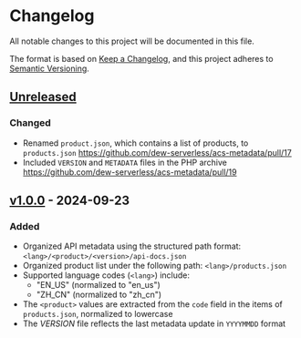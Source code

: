 # Changelog

All notable changes to this project will be documented in this file.

The format is based on [Keep a Changelog](https://keepachangelog.com/en/1.1.0/),
and this project adheres to [Semantic Versioning](https://semver.org/spec/v2.0.0.html).

## [Unreleased]

### Changed

- Renamed `product.json`, which contains a list of products, to `products.json` https://github.com/dew-serverless/acs-metadata/pull/17
- Included `VERSION` and `METADATA` files in the PHP archive https://github.com/dew-serverless/acs-metadata/pull/19

## [v1.0.0] - 2024-09-23

### Added

- Organized API metadata using the structured path format: `<lang>/<product>/<version>/api-docs.json`
- Organized product list under the following path: `<lang>/products.json`
- Supported language codes (`<lang>`) include:
  - "EN_US" (normalized to "en_us")
  - "ZH_CN" (normalized to "zh_cn")
- The `<product>` values are extracted from the `code` field in the items of `products.json`, normalized to lowercase
- The _VERSION_ file reflects the last metadata update in `YYYYMMDD` format

[unreleased]: https://github.com/dew-serverless/acs-metadata/compare/v1.0.0...HEAD
[v1.0.0]: https://github.com/dew-serverless/acs-metadata/releases/tag/v1.0.0
